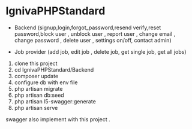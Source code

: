 # IgnivaPHPStandard

* Backend (signup,login,forgot_password,resend verify,reset password,block user , unblock user , report user , change email , change password , delete user , settings on/off, contact admin)

* Job provider (add job, edit job , delete job, get single job, get all jobs)

1. clone this project 
2. cd IgnivaPHPStandard/Backend
3. composer update
4. configure db with env file 
5. php artisan migrate
6. php artisan db:seed
7. php artisan l5-swagger:generate
8. php artisan serve 

swagger also implement with this project . 

